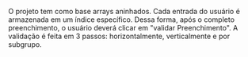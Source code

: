 O projeto tem como base arrays aninhados. Cada entrada do usuário é armazenada em um índice específico. Dessa forma, após o completo preenchimento, o usuário deverá clicar em "validar Preenchimento". A validação é feita em 3 passos: horizontalmente, verticalmente e por subgrupo.
